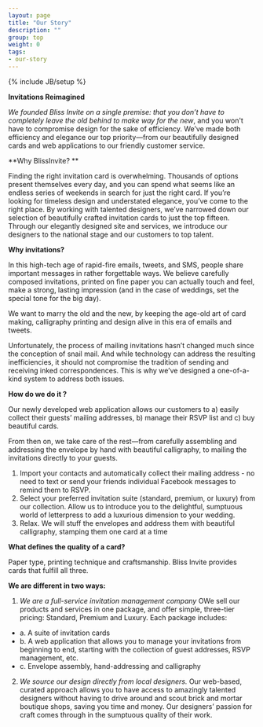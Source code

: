 ```yaml
---
layout: page
title: "Our Story"
description: ""
group: top
weight: 0
tags: 
- our-story
---
```

{% include JB/setup %}

**Invitations Reimagined**

*We founded Bliss Invite on a single premise: that you don’t have to completely leave the old behind to make way for the new*, and you won't have to compromise design for the sake of efficiency. We’ve made both efficiency and elegance our top priority—from our beautifully designed cards and web applications to our friendly customer service. 

**Why BlissInvite? **

Finding the right invitation card is overwhelming. Thousands of options present themselves every day, and you can spend what seems like an endless series of weekends in search for just the right card. 
If you’re looking for timeless design and understated elegance, you’ve come to the right place. By working with talented designers, we’ve narrowed down our selection of beautifully crafted invitation cards to just the top fifteen. Through our elegantly designed site and services, we introduce our designers to the national stage and our customers to top talent. 


**Why invitations?**

In this high-tech age of rapid-fire emails, tweets, and SMS, people share important messages in rather forgettable ways.  We believe carefully composed invitations, printed on fine paper you can actually touch and feel, make a strong, lasting impression (and in the case of weddings, set the special tone for the big day).   

We want to marry the old and the new, by keeping the age-old art of card making, calligraphy printing and design alive in this era of emails and tweets.

Unfortunately, the process of mailing invitations hasn’t changed much since the conception of snail mail.  And while technology can address the resulting inefficiencies, it should not compromise the tradition of sending and receiving inked correspondences. This is why we’ve designed a one-of-a-kind system to address both issues.

**How do we do it ?**

Our newly developed web application allows our customers to a) easily collect their guests’ mailing addresses, b) manage their RSVP list and c) buy beautiful cards. 

From then on, we take care of the rest—from carefully assembling and addressing the envelope by hand with beautiful calligraphy, to mailing the invitations directly to your guests.

1. Import your contacts and automatically collect their mailing address - no need to text or send your friends individual Facebook messages to remind them to RSVP.  
2. Select your preferred invitation suite (standard, premium, or luxury) from our collection. Allow us to introduce you to the delightful, sumptuous world of letterpress to add a luxurious dimension to your wedding.
3. Relax. We will stuff the envelopes and address them with beautiful calligraphy, stamping them one card at a time 

**What defines the quality of a card?**

Paper type, printing technique and craftsmanship. Bliss Invite provides cards that fulfill all three. 

**We are different in two ways:**

1. *We are a full-service invitation management company* OWe sell our products and services in one package, and offer simple, three-tier pricing: Standard, Premium and Luxury. Each package includes:
  * a. A suite of invitation cards  
  * b. A web application that allows you to manage your invitations from beginning to end, starting with the collection of guest addresses, RSVP management, etc. 
  * c. Envelope assembly, hand-addressing and calligraphy   

2. *We source our design directly from local designers.* Our web-based, curated approach allows you to have access to amazingly talented designers without having to drive around and scout brick and mortar boutique shops, saving you time and money. Our designers’ passion for craft comes through in the sumptuous quality of their work. 